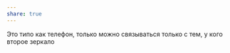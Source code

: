 ```yaml
---
share: true
---
```

Это типо как телефон, только можно связываться только с тем, у кого второе зеркало